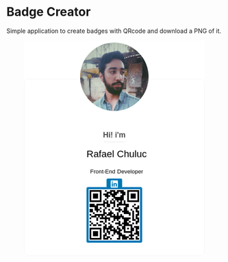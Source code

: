 # Badge Creator

Simple application to create badges with QRcode and download a PNG of it.

<p align="center">
  <img src="myAwesomeCard.png">
</p>

